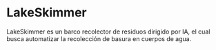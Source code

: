 # LakeSkimmer
LakeSkimmer es un barco recolector de residuos dirigido por IA, el cual busca automatizar la recolección de basura en cuerpos de agua.
